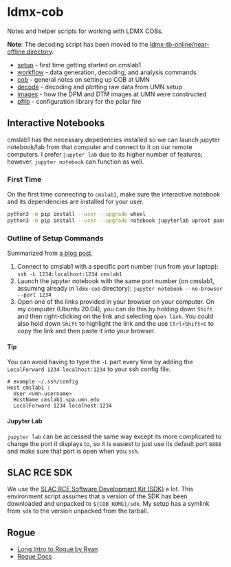 # ldmx-cob

Notes and helper scripts for working with LDMX COBs.

**Note**: The decoding script has been moved to the [ldmx-tb-online/near-offline directory](https://github.com/LDMX-Software/ldmx-tb-online).

- [setup](notes/setup.md) - first time getting started on cmslab1
- [workflow](notes/workflow.md) - data generation, decoding, and analysis commands
- [cob](notes/cob.md) - general notes on setting up COB at UMN
- [decode](notes/decode.md) - decoding and plotting raw data from UMN setup
- [images](notes/images.md) - how the DPM and DTM images at UMN were constructed
- [pflib](notes/pflib.md) - configuration library for the polar fire

## Interactive Notebooks
cmslab1 has the necessary depedencies installed so we can launch jupyter notebook/lab from that computer and connect to it on our remote computers. I prefer `jupyter lab` due to its higher number of features; however, `jupyter notebook` can function as well.

### First Time
On the first time connecting to `cmslab1`, make sure the interactive notebook and its dependencies are installed for your user.
```bash
python3 -m pip install --user --upgrade wheel
python3 -m pip install --user --upgrade notebook jupyterlab uproot pandas
```

### Outline of Setup Commands
Summarized from [a blog post](https://medium.com/@apbetahouse45/how-to-run-jupyter-notebooks-on-remote-server-part-1-ssh-a2be0232c533).
1. Connect to cmslab1 with a specific port number (run from your laptop): `ssh -L 1234:localhost:1234 cmslab1`
2. Launch the jupyter notebook with the same port number (on cmslab1, assuming already in `ldmx-cob` directory): `jupyter notebook --no-browser --port 1234`
3. Open one of the links provided in your browser on your computer. On my computer (Ubuntu 20.04), you can do this by holding down `Shift` and then right-clicking on the link and selecting `Open link`. You could also hold down `Shift` to highlight the link and the use `Ctrl+Shift+C` to copy the link and then paste it into your browser.

#### Tip
You can avoid having to type the `-L` part every time by adding the `LocalForward 1234 localhost:1234` to your ssh config file.
```
# example ~/.ssh/config
Host cmslab1 :
  User <umn-username>
  HostName cmslab1.spa.umn.edu
  LocalForward 1234 localhost:1234
```

#### Jupyter Lab
`jupyter lab` can be accessed the same way except its more complicated to change the port it displays to, so it is easiest to just use its default port `8888` and make sure that port is open when you `ssh`.

## SLAC RCE SDK
We use the [SLAC RCE Software Development Kit (SDK)](https://confluence.slac.stanford.edu/display/RPTUSER/SDK+Download+and+Installation) a lot. 
This environment script assumes that a version of the SDK has been downloaded
and unpacked to `${COB_HOME}/sdk`. My setup has a symlink from `sdk` to the version
unpacked from the tarball.

## Rogue
- [Long Intro to Rogue by Ryan](https://indico.cern.ch/event/752029/contributions/3114636/attachments/1703930/2744976/ROGUE_Overview.pdf)
- [Rogue Docs](https://slaclab.github.io/rogue/index.html)

